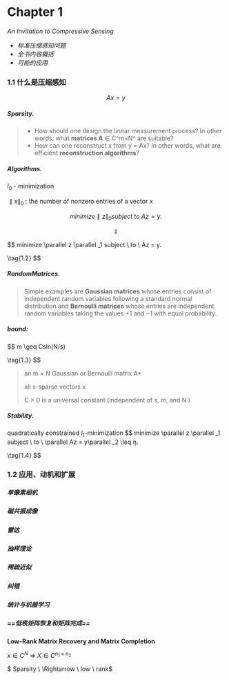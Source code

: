 # Chapter 1

*An Invitation to Compressive Sensing*

- *标准压缩感知问题*
- *全书内容概括*
- *可能的应用*

### 1.1 什么是压缩感知

$$
Ax=y\tag{1.1}
$$



##### **Sparsity.**



> - How should one design the linear measurement process? In other words, what **matrices A** ∈ C^m×N^ are suitable?
> - How can one reconstruct x from y = Ax? In other words, what are efficient **reconstruction algorithms**?



##### **Algorithms.** 

$l_0$ - minimization 

$\parallel x \parallel _0$ : the number of nonzero entries of a vector x


$$
minimize \parallel z \parallel _0 subject \ to \  Az = y.
$$

$$
\Downarrow
$$

$$
minimize \parallel z \parallel _1 subject \ to  \ Az = y.				

\tag{1.2}
$$



##### **RandomMatrices.** 

> Simple examples are **Gaussian matrices** whose entries consist of independent random variables following a standard normal distribution and **Bernoulli matrices** whose entries are independent random variables taking the values +1 and −1 with equal probability.

##### bound:

$$
m \geq Csln(N/s)

\tag{1.3}
$$

> an m × N Gaussian or Bernoulli matrix A*
>
> all s-sparse vectors x 
>
>  C > 0 is a universal constant (independent of s, m, and N )



##### **Stability.**

quadratically constrained $l_1$-minimization
$$
minimize \parallel z \parallel _1 subject \ to  \ \parallel Az = y\parallel _2 \leq η.			

\tag{1.4}
$$


### 1.2 应用、动机和扩展

##### 单像素相机

##### 磁共振成像

##### 雷达

##### 抽样理论

##### 稀疏近似

##### 纠错

##### 统计与机器学习

##### ==低秩矩阵恢复和矩阵完成==

**Low-Rank Matrix Recovery and Matrix Completion**

 $x ∈ C^N  \ \Rightarrow \  X ∈ C^{n_1×n_2}$

$ Sparsity  \ \Rightarrow \ low \ rank$